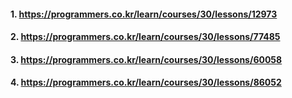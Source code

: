#### 1. https://programmers.co.kr/learn/courses/30/lessons/12973
#### 2. https://programmers.co.kr/learn/courses/30/lessons/77485
#### 3. https://programmers.co.kr/learn/courses/30/lessons/60058
#### 4. https://programmers.co.kr/learn/courses/30/lessons/86052